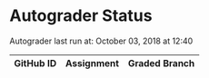 # Autograder Status
Autograder last run at: October 03, 2018 at 12:40

| GitHub ID | Assignment | Graded Branch |
|-----------|------------|---------------|
